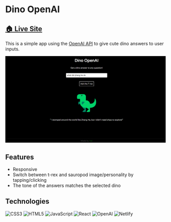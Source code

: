 # Dino OpenAI

## <a href="https://dino-ai.netlify.app/">🏠 Live Site</a>

This is a simple app using the <a href="https://platform.openai.com/docs/api-reference/">OpenAI API</a> to give cute dino answers to user inputs.

![screenshot](./public/screenshot.png "screenshot")

## Features

- Responsive
- Switch between t-rex and sauropod image/personality by tapping/clicking
- The tone of the answers matches the selected dino

## Technologies

![CSS3](https://img.shields.io/badge/css3-%231572B6.svg?style=for-the-badge&logo=css3&logoColor=white)
![HTML5](https://img.shields.io/badge/html5-%23E34F26.svg?style=for-the-badge&logo=html5&logoColor=white)
![JavaScript](https://img.shields.io/badge/javascript-%23323330.svg?style=for-the-badge&logo=javascript&logoColor=%23F7DF1E)
![React](https://img.shields.io/badge/react-%2320232a.svg?style=for-the-badge&logo=react&logoColor=%2361DAFB)
![OpenAI](https://img.shields.io/badge/OpenAI-412991.svg?style=for-the-badge&logo=OpenAI&logoColor=white)
![Netlify](https://img.shields.io/badge/netlify-%23000000.svg?style=for-the-badge&logo=netlify&logoColor=#00C7B7)

